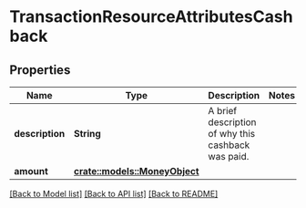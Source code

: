 # TransactionResourceAttributesCashback

## Properties

Name | Type | Description | Notes
------------ | ------------- | ------------- | -------------
**description** | **String** | A brief description of why this cashback was paid.  | 
**amount** | [**crate::models::MoneyObject**](MoneyObject.md) |  | 

[[Back to Model list]](../README.md#documentation-for-models) [[Back to API list]](../README.md#documentation-for-api-endpoints) [[Back to README]](../README.md)


